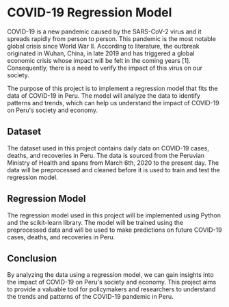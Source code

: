 # COVID-19 Regression Model

COVID-19 is a new pandemic caused by the SARS-CoV-2 virus and it spreads rapidly from person to person. This pandemic is the most notable global crisis since World War II. According to literature, the outbreak originated in Wuhan, China, in late 2019 and has triggered a global economic crisis whose impact will be felt in the coming years [1]. Consequently, there is a need to verify the impact of this virus on our society.

The purpose of this project is to implement a regression model that fits the data of COVID-19 in Peru. The model will analyze the data to identify patterns and trends, which can help us understand the impact of COVID-19 on Peru's society and economy.

## Dataset

The dataset used in this project contains daily data on COVID-19 cases, deaths, and recoveries in Peru. The data is sourced from the Peruvian Ministry of Health and spans from March 6th, 2020 to the present day. The data will be preprocessed and cleaned before it is used to train and test the regression model.

## Regression Model

The regression model used in this project will be implemented using Python and the scikit-learn library. The model will be trained using the preprocessed data and will be used to make predictions on future COVID-19 cases, deaths, and recoveries in Peru.

## Conclusion

By analyzing the data using a regression model, we can gain insights into the impact of COVID-19 on Peru's society and economy. This project aims to provide a valuable tool for policymakers and researchers to understand the trends and patterns of the COVID-19 pandemic in Peru.
